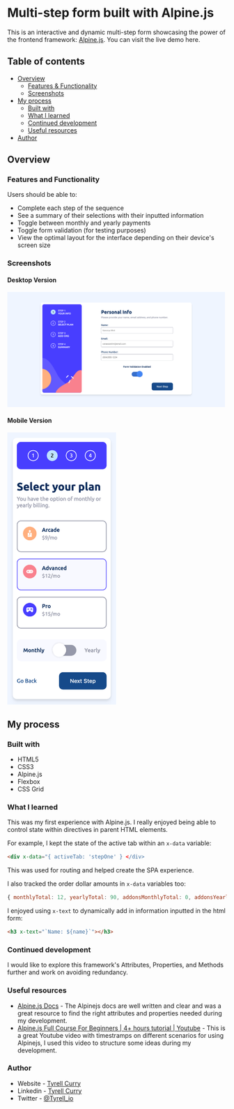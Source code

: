 # Multi-step form built with Alpine.js

This is an interactive and dynamic multi-step form showcasing the power of the frontend framework: [Alpine.js](https://alpinejs.dev/). You can visit the live demo here.

## Table of contents

- [Overview](#overview)
  - [Features & Functionality](#overview)
  - [Screenshots](#screenshots)
- [My process](#my-process)
  - [Built with](#my-process)
  - [What I learned](#what-i-learned)
  - [Continued development](#continued-development)
  - [Useful resources](#useful-resources)
- [Author](#author)

## Overview

### Features and Functionality

Users should be able to:

- Complete each step of the sequence
- See a summary of their selections with their inputted information
- Toggle between monthly and yearly payments
- Toggle form validation (for testing purposes)
- View the optimal layout for the interface depending on their device's screen size

### Screenshots

#### Desktop Version
<img src="./assets/images/desktop.png" alt="drawing" width="500"/>

#### Mobile Version
<img src="./assets/images/mobile.png" alt="drawing" width="250"/>

## My process

### Built with

- HTML5
- CSS3
- Alpine.js
- Flexbox
- CSS Grid

### What I learned

This was my first experience with Alpine.js. I really enjoyed being able to control state within directives in parent HTML elements.

For example, I kept the state of the active tab within an `x-data` variable:

```html
<div x-data="{ activeTab: 'stepOne' } </div>
```
This was used for routing and helped create the SPA experience.

I also tracked the order dollar amounts in `x-data` variables too:

```js
{ monthlyTotal: 12, yearlyTotal: 90, addonsMonthlyTotal: 0, addonsYearlyTotal: 0 }
```

I enjoyed using `x-text` to dynamically add in information inputted in the html form:

```html
<h3 x-text="`Name: ${name}`"></h3>
```

### Continued development

I would like to explore this framework's Attributes, Properties, and Methods further and work on avoiding redundancy. 

### Useful resources

- [Alpine.js Docs](https://alpinejs.dev/start-here) - The Alpinejs docs are well written and clear and was a great resource to find the right attributes and properties needed during my development.
- [Alpine.js Full Course For Beginners | 4+ hours tutorial | Youtube](https://youtu.be/5ILDMMLgX0E) - This is a great Youtube video with timestramps on different scenarios for using Alpinejs, I used this video to structure some ideas during my development.

### Author

- Website - [Tyrell Curry](https://www.your-site.com)
- Linkedin - [Tyrell Curry](https://www.linkedin.com/feed/)
- Twitter - [@Tyrell_io](https://twitter.com/Tyrell_io)
